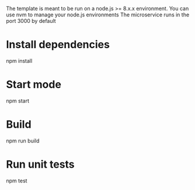 The template is meant to be run on a node.js >= 8.x.x environment.
You can use nvm to manage your node.js environments
The microservice runs in the port 3000 by default
# Install dependencies
npm install

# Start  mode
npm start


# Build
npm run build

# Run unit tests
npm test
